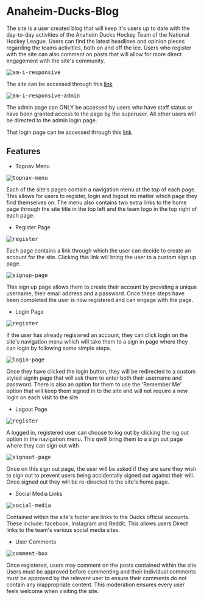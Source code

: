 # Anaheim-Ducks-Blog


The site is a user created blog that will keep it's users up to date with the day-to-day activities of the Anaheim Ducks Hockey Team of the National Hockey League. Users can find the latest headlines and opinion pieces regarding the teams activities, both on and off the ice. Users who register with the site can also comment on posts that will allow for more direct engagement with the site's community.


<kbd>![am-i-responsive](https://github.com/user-attachments/assets/8726d923-8243-48b9-8c68-03bee7f4c11c)
</kbd>


The site can be accessed through this [link](https://anaheim-ducks-fanblog-d1ddb78e7f30.herokuapp.com/)


<kbd>![am-i-responsive-admin](https://github.com/user-attachments/assets/04c8fc0e-b7eb-4173-993d-74d84232b5b7)</kbd>


The admin page can ONLY be accessed by users who have staff status or have been granted access to the page by the superuser. All other users will be directed to the admin login page.


That login page can be accessed through this [link](https://anaheim-ducks-fanblog-d1ddb78e7f30.herokuapp.com/admin/login/?next=/admin/)


## Features


* Topnav Menu


<kbd>![topnav-menu](https://github.com/user-attachments/assets/76dab33f-478d-4916-96fc-728a9943d590)</kbd>


Each of the site's pages contain a navigation menu at the top of each page. This allows for users to register, login and logout no matter which page they find themselves on. The menu also contains two extra links to the home page through the site title in the top left and the team logo in the top right of each page.


* Register Page


<kbd>![register](https://github.com/user-attachments/assets/06639b42-5ec6-44ca-b0b6-39e9807dc779)
</kbd>


Each page contains a link through which the user can decide to create an account for the site. Clicking this link will bring the user to a custom sign up page.


<kbd>![signup-page](https://github.com/user-attachments/assets/c49a783e-743c-42e3-be63-af88b9d73d7d)</kbd>


This sign up page allows them to create their account by providing a unique username, their email address and a password. Once these steps have been completed the user is now registered and can engage with the page.


* Login Page


<kbd>![register](https://github.com/user-attachments/assets/383ba966-82dd-45f3-aee6-980f2471050d)</kbd>


If the user has already registered an account, they can click login on the site's navigation menu which will take them to a sign in page where they can login by following some simple steps.


<kbd>![login-page](https://github.com/user-attachments/assets/554bba11-0aeb-40f9-8a46-96fce6ec7912)</kbd>


Once they have clicked the login button, they will be redirected to a custom styled signin page that will ask them to enter both their username and password. There is also an option for them to use the 'Remember Me' option that will keep them signed in to the site and will not require a new login on each visit to the site.


* Logout Page


<kbd>![register](https://github.com/user-attachments/assets/72ae9840-702c-4e54-8c6f-8446a8e49249)</kbd>


A logged in, registered user can choose to log out by clicking the log out option in the navigation menu. This qwill bring them to a sign out page where they can sign out with


<kbd>![signout-page](https://github.com/user-attachments/assets/d58d2eae-ce1c-44f1-aec7-cb2d4cb817e7)</kbd>


Once on this sign out page, the user will be asked if they are sure they wish to sign out to prevent users being accidentally signed out against their will. Once signed out they will be re-directed to the site's home page.


* Social Media Links


<kbd>![social-media](https://github.com/user-attachments/assets/38e7d350-83ec-4286-9fc7-f75b6f6f47f1)</kbd>


Contained within the site's footer are links to the Ducks official accounts. These include: facebook, Instagram and Reddit. This allows users Direct links to the team's various social media sites.


* User Comments


<kbd>![comment-box](https://github.com/user-attachments/assets/01011a10-7601-44f5-81a3-1d4871a4fcc0)</kbd>


Once registered, users may comment on the posts contained within the site. Users must be approved before commenting and their individual comments must be approved by the relevent user to ensure their comments do not contain any inappropriate content. This moderation ensures every user feels welcome when visiting the site.



